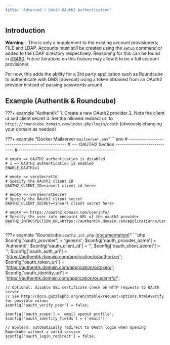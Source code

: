 ```yaml
---
title: 'Advanced | Basic OAuth2 Authentication'
---
```


## Introduction

**Warning** - This is only a supplement to the existing account provisioners; FILE and LDAP. Accounts must still be created using the `setup` command or added to the LDAP directory respectively. Reasoning for this can be found in [#3480](https://github.com/docker-mailserver/docker-mailserver/pull/3480). Future iterations on this feature may allow it to be a full account provisioner.

For now, this adds the ability for a 3rd party application such as Roundcube to authenticate with DMS (dovecot) using a token obtained from an OAuth2 provider instead of passing passwords around.

## Example (Authentik & Roundcube)

???+ example "Authentik"
    1. Create a new OAuth2 provider
    2. Note the client id and client secret
    3. Set the allowed redirect url to `https://roundcube.domain.com/index.php/login/oauth` (obviously changing your domain as needed)

???+ example "Docker Mailserver `mailserver.env`"
    ```env
    # -----------------------------------------------
    # --- OAUTH2 Section ----------------------------
    # -----------------------------------------------

    # empty => OAUTH2 authentication is disabled
    # 1 => OAUTH2 authentication is enabled
    ENABLE_OAUTH2=1

    # empty => verySecretId
    # Specify the OAuth2 client ID
    OAUTH2_CLIENT_ID=<insert client id here>

    # empty => verySecretSecret
    # Specify the OAuth2 client secret
    OAUTH2_CLIENT_SECRET=<insert client secret here>

    # empty => https://oauth2.domain.com/userinfo/
    # Specify the user info endpoint URL of the oauth2 provider
    OAUTH2_INTROSPECTION_URL=https://authentik.domain.com/application/o/userinfo/
    ```

???+ example "Roundcube `oauth2.inc.php` ([documentation](https://github.com/roundcube/roundcubemail/wiki/Configuration))"
    ```php
    $config['oauth_provider'] = 'generic';
    $config['oauth_provider_name'] = 'Authentik';
    $config['oauth_client_id'] = '<insert client id here>';
    $config['oauth_client_secret'] = '<insert client secret here>';
    $config['oauth_auth_uri'] = 'https://authentik.domain.com/application/o/authorize/';
    $config['oauth_token_uri'] = 'https://authentik.domain.com/application/o/token/';
    $config['oauth_identity_uri'] = 'https://authentik.domain.com/application/o/userinfo/';

    // Optional: disable SSL certificate check on HTTP requests to OAuth server
    // See http://docs.guzzlephp.org/en/stable/request-options.html#verify for possible values
    $config['oauth_verify_peer'] = false;

    $config['oauth_scope'] = 'email openid profile';
    $config['oauth_identity_fields'] = ['email'];

    // Boolean: automatically redirect to OAuth login when opening Roundcube without a valid session
    $config['oauth_login_redirect'] = false;
    ```
